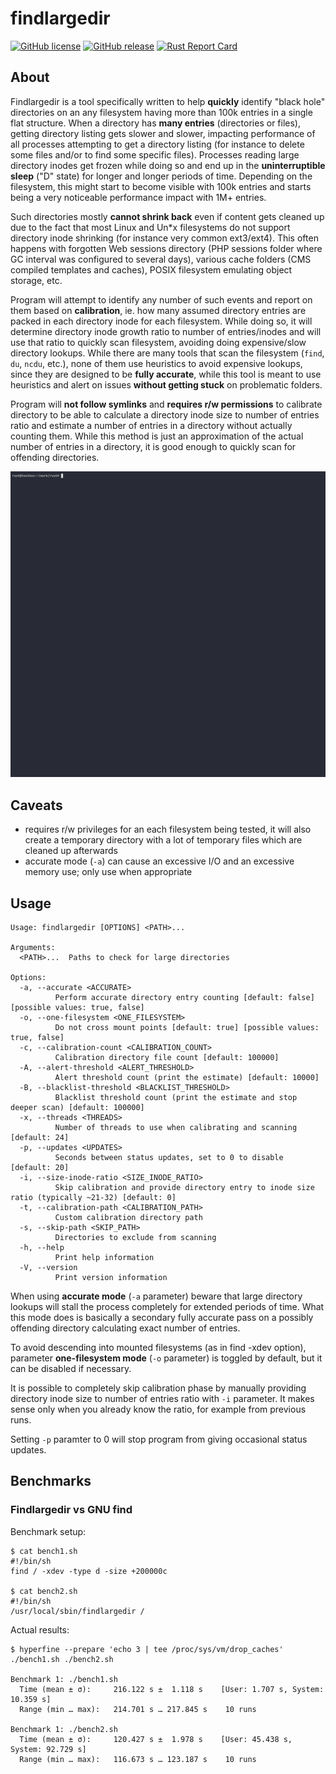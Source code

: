 # findlargedir

[![GitHub license](https://img.shields.io/github/license/dkorunic/findlargedir.svg)](https://github.com/dkorunic/findlargedir/blob/master/LICENSE.txt)
[![GitHub release](https://img.shields.io/github/release/dkorunic/findlargedir.svg)](https://github.com/dkorunic/findlargedir/releases/latest)
[![Rust Report Card](https://rust-reportcard.xuri.me/badge/github.com/dkorunic/findlargedir)](https://rust-reportcard.xuri.me/report/github.com/dkorunic/findlargedir)

## About

Findlargedir is a tool specifically written to help **quickly** identify "black hole" directories on an any filesystem having more than 100k entries in a single flat structure. When a directory has **many entries** (directories or files), getting directory listing gets slower and slower, impacting performance of all processes attempting to get a directory listing (for instance to delete some files and/or to find some specific files). Processes reading large directory inodes get frozen while doing so and end up in the **uninterruptible sleep** ("D" state) for longer and longer periods of time. Depending on the filesystem, this might start to become visible with 100k entries and starts being a very noticeable performance impact with 1M+ entries.

Such directories mostly **cannot shrink back** even if content gets cleaned up due to the fact that most Linux and Un\*x filesystems do not support directory inode shrinking (for instance very common ext3/ext4). This often happens with forgotten Web sessions directory (PHP sessions folder where GC interval was configured to several days), various cache folders (CMS compiled templates and caches), POSIX filesystem emulating object storage, etc.

Program will attempt to identify any number of such events and report on them based on **calibration**, ie. how many assumed directory entries are packed in each directory inode for each filesystem. While doing so, it will determine directory inode growth ratio to number of entries/inodes and will use that ratio to quickly scan filesystem, avoiding doing expensive/slow directory lookups. While there are many tools that scan the filesystem (`find`, `du`, `ncdu`, etc.), none of them use heuristics to avoid expensive lookups, since they are designed to be **fully accurate**, while this tool is meant to use heuristics and alert on issues **without getting stuck** on problematic folders.

Program will **not follow symlinks** and **requires r/w permissions** to calibrate directory to be able to calculate a directory inode size to number of entries ratio and estimate a number of entries in a directory without actually counting them. While this method is just an approximation of the actual number of entries in a directory, it is good enough to quickly scan for offending directories.

![Demo](demo.gif)

## Caveats

- requires r/w privileges for an each filesystem being tested, it will also create a temporary directory with a lot of temporary files which are cleaned up afterwards
- accurate mode (`-a`) can cause an excessive I/O and an excessive memory use; only use when appropriate

## Usage

```shell
Usage: findlargedir [OPTIONS] <PATH>...

Arguments:
  <PATH>...  Paths to check for large directories

Options:
  -a, --accurate <ACCURATE>
          Perform accurate directory entry counting [default: false] [possible values: true, false]
  -o, --one-filesystem <ONE_FILESYSTEM>
          Do not cross mount points [default: true] [possible values: true, false]
  -c, --calibration-count <CALIBRATION_COUNT>
          Calibration directory file count [default: 100000]
  -A, --alert-threshold <ALERT_THRESHOLD>
          Alert threshold count (print the estimate) [default: 10000]
  -B, --blacklist-threshold <BLACKLIST_THRESHOLD>
          Blacklist threshold count (print the estimate and stop deeper scan) [default: 100000]
  -x, --threads <THREADS>
          Number of threads to use when calibrating and scanning [default: 24]
  -p, --updates <UPDATES>
          Seconds between status updates, set to 0 to disable [default: 20]
  -i, --size-inode-ratio <SIZE_INODE_RATIO>
          Skip calibration and provide directory entry to inode size ratio (typically ~21-32) [default: 0]
  -t, --calibration-path <CALIBRATION_PATH>
          Custom calibration directory path
  -s, --skip-path <SKIP_PATH>
          Directories to exclude from scanning
  -h, --help
          Print help information
  -V, --version
          Print version information
```

When using **accurate mode** (`-a` parameter) beware that large directory lookups will stall the process completely for extended periods of time. What this mode does is basically a secondary fully accurate pass on a possibly offending directory calculating exact number of entries.

To avoid descending into mounted filesystems (as in find -xdev option), parameter **one-filesystem mode** (`-o` parameter) is toggled by default, but it can be disabled if necessary.

It is possible to completely skip calibration phase by manually providing directory inode size to number of entries ratio with `-i` parameter. It makes sense only when you already know the ratio, for example from previous runs.

Setting `-p` paramter to 0 will stop program from giving occasional status updates.

## Benchmarks

### Findlargedir vs GNU find

Benchmark setup:

```shell
$ cat bench1.sh
#!/bin/sh
find / -xdev -type d -size +200000c

$ cat bench2.sh
#!/bin/sh
/usr/local/sbin/findlargedir /
```

Actual results:

```shell
$ hyperfine --prepare 'echo 3 | tee /proc/sys/vm/drop_caches' ./bench1.sh ./bench2.sh

Benchmark 1: ./bench1.sh
  Time (mean ± σ):     216.122 s ±  1.118 s    [User: 1.707 s, System: 10.359 s]
  Range (min … max):   214.701 s … 217.845 s    10 runs

Benchmark 1: ./bench2.sh
  Time (mean ± σ):     120.427 s ±  1.978 s    [User: 45.438 s, System: 92.729 s]
  Range (min … max):   116.673 s … 123.187 s    10 runs
```